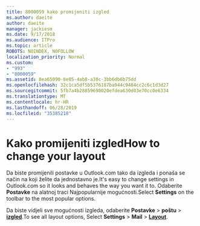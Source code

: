```yaml
---
title: 8000059 kako promijeniti izgled
ms.author: daeite
author: daeite
manager: jackiesm
ms.date: 9/17/2018
ms.audience: ITPro
ms.topic: article
ROBOTS: NOINDEX, NOFOLLOW
localization_priority: Normal
ms.custom:
- "993"
- "8000059"
ms.assetid: 8ea65090-8e05-4ab8-a30c-3bb6db6b75dd
ms.openlocfilehash: 32c1ca5df5b5376187ba944c9484cc2c6c1d3d27
ms.sourcegitcommit: 5fb7a4b28859690020efdea630d03e70cc0e6334
ms.translationtype: MT
ms.contentlocale: hr-HR
ms.lasthandoff: 06/28/2019
ms.locfileid: "35385218"
---
```

# <a name="how-to-change-your-layout"></a><span data-ttu-id="5d47c-102">Kako promijeniti izgled</span><span class="sxs-lookup"><span data-stu-id="5d47c-102">How to change your layout</span></span>

<span data-ttu-id="5d47c-103">Da biste promijenili postavke u Outlook.com tako da izgleda i ponaša se način na koji želite da jednostavno je.</span><span class="sxs-lookup"><span data-stu-id="5d47c-103">It's easy to change settings in Outlook.com so it looks and behaves the way you want it to.</span></span> <span data-ttu-id="5d47c-104">Odaberite **Postavke** na alatnoj traci Najpopularnije mogućnosti.</span><span class="sxs-lookup"><span data-stu-id="5d47c-104">Select **Settings** on the toolbar to the most popular options.</span></span>

<span data-ttu-id="5d47c-105">Da biste vidjeli sve mogućnosti izgleda, odaberite **Postavke** > **poštu** > [**izgled**](https://outlook.live.com/mail/options/mail/layout).</span><span class="sxs-lookup"><span data-stu-id="5d47c-105">To see all layout options, Select **Settings** > **Mail** > [**Layout**](https://outlook.live.com/mail/options/mail/layout).</span></span>
  